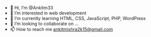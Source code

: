 - 👋 Hi, I’m @Ankitm33
- 👀 I’m interested in web development
- 🌱 I’m currently learning HTML, CSS, JavaScript, PHP, WordPress
- 💞️ I’m looking to collaborate on ...
- 📫 How to reach me ankitmishra2k15@gmail.com

<!---
Ankitm33/Ankitm33 is a ✨ special ✨ repository because its `README.md` (this file) appears on your GitHub profile.
You can click the Preview link to take a look at your changes.
--->
